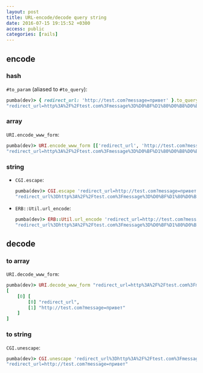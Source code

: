 ```yaml
---
layout: post
title: URL-encode/decode query string
date: 2016-07-15 19:15:52 +0300
access: public
categories: [rails]
---
```


## encode

### hash

`#to_param` (aliased to `#to_query`):

```ruby
pumba(dev)> { redirect_url: 'http://test.com?message=привет' }.to_query
"redirect_url=http%3A%2F%2Ftest.com%3Fmessage%3D%D0%BF%D1%80%D0%B8%D0%B2%D0%B5%D1%82"
```

### array

`URI.encode_www_form`:

```ruby
pumba(dev)> URI.encode_www_form [['redirect_url', 'http://test.com?message=привет']]
"redirect_url=http%3A%2F%2Ftest.com%3Fmessage%3D%D0%BF%D1%80%D0%B8%D0%B2%D0%B5%D1%82"
```

### string

- `CGI.escape`:

  ```ruby
  pumba(dev)> CGI.escape 'redirect_url=http://test.com?message=привет'
  "redirect_url%3Dhttp%3A%2F%2Ftest.com%3Fmessage%3D%D0%BF%D1%80%D0%B8%D0%B2%D0%B5%D1%82"
  ```

- `ERB::Util.url_encode`:

  ```ruby
  pumba(dev)> ERB::Util.url_encode 'redirect_url=http://test.com?message=привет'
  "redirect_url%3Dhttp%3A%2F%2Ftest.com%3Fmessage%3D%D0%BF%D1%80%D0%B8%D0%B2%D0%B5%D1%82"
  ```

## decode

### to array

`URI.decode_www_form`:

```ruby
pumba(dev)> URI.decode_www_form "redirect_url=http%3A%2F%2Ftest.com%3Fmessage%3D%D0%BF%D1%80%D0%B8%D0%B2%D0%B5%D1%82"
[
    [0] [
        [0] "redirect_url",
        [1] "http://test.com?message=привет"
    ]
]
```

### to string

`CGI.unescape`:

```ruby
pumba(dev)> CGI.unescape 'redirect_url%3Dhttp%3A%2F%2Ftest.com%3Fmessage%3D%D0%BF%D1%80%D0%B8%D0%B2%D0%B5%D1%82'
"redirect_url=http://test.com?message=привет"
```
